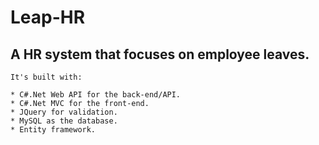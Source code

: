 # Leap-HR
## A HR system that focuses on employee leaves.
	It's built with:
	
	* C#.Net Web API for the back-end/API.
	* C#.Net MVC for the front-end.
	* JQuery for validation.
	* MySQL as the database. 
	* Entity framework.

